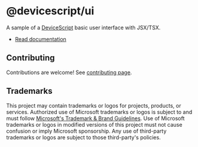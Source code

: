 # @devicescript/ui

A sample of a
[DeviceScript](https://microsoft.github.io/devicescript/) basic user interface with JSX/TSX.

-   [Read documentation](https://microsoft.github.io/devicescript/developer/jsx)

## Contributing

Contributions are welcome! See [contributing page](../../CONTRIBUTING.md).

## Trademarks

This project may contain trademarks or logos for projects, products, or services. Authorized use of Microsoft
trademarks or logos is subject to and must follow
[Microsoft's Trademark & Brand Guidelines](https://www.microsoft.com/en-us/legal/intellectualproperty/trademarks/usage/general).
Use of Microsoft trademarks or logos in modified versions of this project must not cause confusion or imply Microsoft sponsorship.
Any use of third-party trademarks or logos are subject to those third-party's policies.

